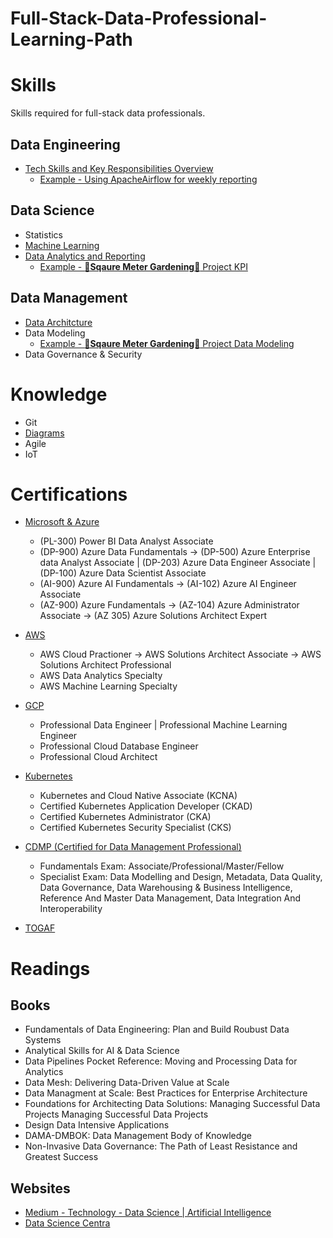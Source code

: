 # Full-Stack-Data-Professional-Learning-Path

# Skills 

Skills required for full-stack data professionals. 

## Data Engineering
- [Tech Skills and Key Responsibilities Overview](./DataEngineering/DataEngineering.ipynb) 
    - [Example - Using ApacheAirflow for weekly reporting](./Example/Apache%20Airflow/Airflow_for_Weekly_Reporting.ipynb)

## Data Science
- Statistics 
- [Machine Learning](./DataScience/MachineLearning/MachineLearning.ipynb)
- [Data Analytics and Reporting](./DataScience/DataAnalyticsandReporting.ipynb)
    - [Example - **🌱Sqaure Meter Gardening🌱** Project KPI](./Example/KPI.ipynb)

## Data Management
- [Data Architcture](./DataManagement/DataArchitecture.ipynb) 
- Data Modeling
    - [Example - **🌱Sqaure Meter Gardening🌱** Project Data Modeling](./DataManagement/DataModeling-Example.ipynb) 
- Data Governance & Security

# Knowledge

- Git
- [Diagrams](./Knowledge/Diagrams.ipynb)
- Agile
- IoT

# Certifications

- [Microsoft & Azure](https://learn.microsoft.com/en-us/certifications/browse/)
    - (PL-300) Power BI Data Analyst Associate
    - (DP-900) Azure Data Fundamentals -> (DP-500) Azure Enterprise data Analyst Associate | (DP-203) Azure Data Engineer Associate | (DP-100) Azure Data Scientist Associate
    - (AI-900) Azure AI Fundamentals -> (AI-102) Azure AI Engineer Associate
    - (AZ-900) Azure Fundamentals -> (AZ-104) Azure Administrator Associate -> (AZ 305) Azure Solutions Architect Expert 

- [AWS](https://aws.amazon.com/certification/)
    - AWS Cloud Practioner -> AWS Solutions Architect Associate -> AWS Solutions Architect Professional
    - AWS Data Analytics Specialty 
    - AWS Machine Learning Specialty
    
- [GCP](https://cloud.google.com/learn/certification#why-get-google-cloud-certified)
    - Professional Data Engineer | Professional Machine Learning Engineer 
    - Professional Cloud Database Engineer
    - Professional Cloud Architect
    
- [Kubernetes](https://kubernetes.io/training/)
    - Kubernetes and Cloud Native Associate (KCNA)
    - Certified Kubernetes Application Developer (CKAD)
    - Certified Kubernetes Administrator (CKA)
    - Certified Kubernetes Security Specialist (CKS)

- [CDMP (Certified for Data Management Professional)](https://cdmp.info/exams/)
    - Fundamentals Exam: Associate/Professional/Master/Fellow
    - Specialist Exam: Data Modelling and Design, Metadata, Data Quality, Data Governance, Data Warehousing & Business Intelligence, Reference And Master Data Management,  Data Integration And Interoperability 
    
- [TOGAF](https://www.opengroup.org/togaf)

# Readings

## Books
- Fundamentals of Data Engineering: Plan and Build Roubust Data Systems
- Analytical Skills for AI & Data Science
- Data Pipelines Pocket Reference: Moving and Processing Data for Analytics
- Data Mesh: Delivering Data-Driven Value at Scale
- Data Managment at Scale: Best Practices for Enterprise Architecture 
- Foundations for Architecting Data Solutions: Managing Successful Data Projects Managing Successful Data Projects
- Design Data Intensive Applications
- DAMA-DMBOK: Data Management Body of Knowledge
- Non-Invasive Data Governance: The Path of Least Resistance and Greatest Success

## Websites

- [Medium - Technology - Data Science | Artificial Intelligence](https://medium.com/tag/technology)
- [Data Science Centra](https://www.datasciencecentral.com/)